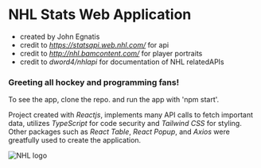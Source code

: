 # **NHL Stats Web Application**
- created by John Egnatis
- credit to *https://statsapi.web.nhl.com/* for api
- credit to *http://nhl.bamcontent.com/* for player portraits
- credit to *dword4/nhlapi* for documentation of NHL relatedAPIs

### Greeting all hockey and programming fans!

To see the app, clone the repo. and run the app with 'npm start'.

Project created with *Reactjs*, implements many API calls to fetch important data, utilizes *TypeScript* for code security and *Tailwind CSS* for styling.
Other packages such as *React Table*, *React Popup*, and *Axios* were greatfully used to create the application.

![NHL logo](https://upload.wikimedia.org/wikipedia/en/thumb/3/3a/05_NHL_Shield.svg/190px-05_NHL_Shield.svg.png)

